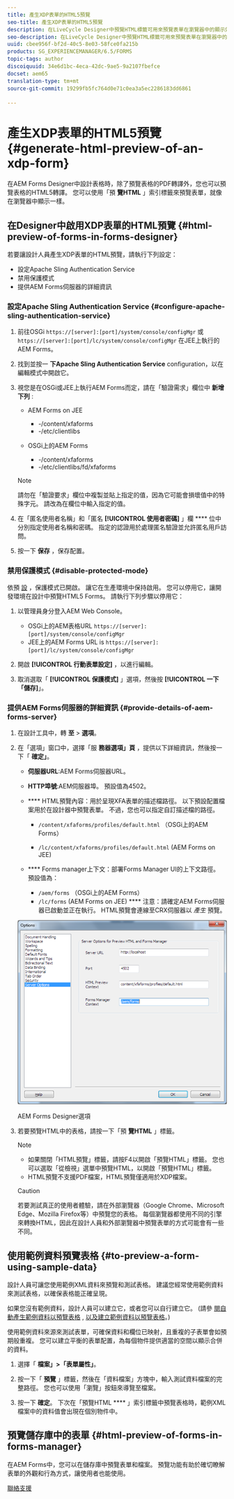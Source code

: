 ```yaml
---
title: 產生XDP表單的HTML5預覽
seo-title: 產生XDP表單的HTML5預覽
description: 在LiveCycle Designer中預覽HTML標籤可用來預覽表單在瀏覽器中的顯示效果。
seo-description: 在LiveCycle Designer中預覽HTML標籤可用來預覽表單在瀏覽器中的顯示效果。
uuid: cbee956f-bf2d-40c5-8e03-58fce0fa215b
products: SG_EXPERIENCEMANAGER/6.5/FORMS
topic-tags: author
discoiquuid: 34e6d1bc-4eca-42dc-9ae5-9a2107fbefce
docset: aem65
translation-type: tm+mt
source-git-commit: 19299fb5fc764d0e71c0ea3a5ec2286183dd6861

---
```



# 產生XDP表單的HTML5預覽{#generate-html-preview-of-an-xdp-form}

在AEM Forms Designer中設計表格時，除了預覽表格的PDF轉譯外，您也可以預覽表格的HTML5轉譯。 您可以使用「預 **覽HTML** 」索引標籤來預覽表單，就像在瀏覽器中顯示一樣。

## 在Designer中啟用XDP表單的HTML預覽 {#html-preview-of-forms-in-forms-designer}

若要讓設計人員產生XDP表單的HTML預覽，請執行下列設定：

* 設定Apache Sling Authentication Service
* 禁用保護模式
* 提供AEM Forms伺服器的詳細資訊

### 設定Apache Sling Authentication Service {#configure-apache-sling-authentication-service}

1. 前往OSGi `https://[server]:[port]/system/console/configMgr` 或
   `https://[server]:[port]/lc/system/console/configMgr` 在JEE上執行的AEM Forms。
1. 找到並按一 **下Apache Sling Authentication Service** configuration，以在編輯模式中開啟它。

1. 視您是在OSGi或JEE上執行AEM Forms而定，請在「驗證需求」欄位中 **新增下列** :

   * AEM Forms on JEE

      * -/content/xfaforms
      * -/etc/clientlibs
   * OSGi上的AEM Forms

      * -/content/xfaforms
      * -/etc/clientlibs/fd/xfaforms
   >[!NOTE]
   >
   >請勿在「驗證要求」欄位中複製並貼上指定的值，因為它可能會損壞值中的特殊字元。 請改為在欄位中輸入指定的值。

1. 在「匿名使用者名稱」和「匿名 **[!UICONTROL 使用者密碼]** 」欄 **** 位中分別指定使用者名稱和密碼。 指定的認證用於處理匿名驗證並允許匿名用戶訪問。
1. 按一下 **保存** ，保存配置。

### 禁用保護模式 {#disable-protected-mode}

依預 [設](../../forms/using/get-xdp-pdf-documents-aem.md) ，保護模式已開啟。 讓它在生產環境中保持啟用。 您可以停用它，讓開發環境在設計中預覽HTML5 Forms。 請執行下列步驟以停用它：

1. 以管理員身分登入AEM Web Console。

   * OSGi上的AEM表格URL `https://[server]:[port]/system/console/configMgr`
   * JEE上的AEM Forms URL is `https://[server]:[port]/lc/system/console/configMgr`

1. 開啟 **[!UICONTROL 行動表單設定]** ，以進行編輯。
1. 取消選取「 **[!UICONTROL 保護模式]** 」選項，然後按 **[!UICONTROL 一下「儲存]**」。

### 提供AEM Forms伺服器的詳細資訊 {#provide-details-of-aem-forms-server}

1. 在設計工具中，轉 **至** > **選項**。
1. 在「選項」窗口中，選擇「服 **務器選項」頁** ，提供以下詳細資訊，然後按一下「 **確定」**。

   * **伺服器URL**:AEM Forms伺服器URL。

   * **HTTP埠號**:AEM伺服器埠。 預設值為4502。
   * **** HTML預覽內容：用於呈現XFA表單的描述檔路徑。 以下預設配置檔案用於在設計器中預覽表單。 不過，您也可以指定自訂描述檔的路徑。

      * `/content/xfaforms/profiles/default.html` （OSGi上的AEM Forms）

      * `/lc/content/xfaforms/profiles/default.html` (AEM Forms on JEE)
   * **** Forms manager上下文：部署Forms Manager UI的上下文路徑。 預設值為：

      * `/aem/forms` （OSGi上的AEM Forms）
      * `/lc/forms` (AEM Forms on JEE)
   **** 注意：請確定AEM Forms伺服器已啟動並正在執行。 HTML預覽會連線至CRX伺服器以 *產生* 預覽。

   ![AEM Forms Designer選項 ](assets/server_options.png)

   AEM Forms Designer選項

1. 若要預覽HTML中的表格，請按一下「預 **覽HTML** 」標籤。

   >[!NOTE]
   >
   >
   >
   >
   >    * 如果關閉「HTML預覽」標籤，請按F4以開啟「預覽HTML」標籤。 您也可以選取「從檢視」選單中預覽HTML，以開啟「預覽HTML」標籤。
   >    * HTML預覽不支援PDF檔案，HTML預覽僅適用於XDP檔案。


   >[!CAUTION]
   >
   >若要測試真正的使用者體驗，請在外部瀏覽器（Google Chrome、Microsoft Edge、Mozilla Firefox等）中預覽您的表格。 每個瀏覽器都使用不同的引擎來轉換HTML，因此在設計人員和外部瀏覽器中預覽表單的方式可能會有一些不同。

## 使用範例資料預覽表格 {#to-preview-a-form-using-sample-data}

設計人員可讓您使用範例XML資料來預覽和測試表格。 建議您經常使用範例資料來測試表格，以確保表格能正確呈現。

如果您沒有範例資料，設計人員可以建立它，或者您可以自行建立它。 (請參 [閱自動產生範例資料以預覽表格](https://help.adobe.com/en_US/AEMForms/6.1/DesignerHelp/WS107c29ade9134a2c136ae6f212a1f379c94-8000.2.html#WS92d06802c76abadb-728f46ac129b395660c-7efe.2) , [以及建立範例資料以預覽表格](https://help.adobe.com/en_US/AEMForms/6.1/DesignerHelp/WS107c29ade9134a2c136ae6f212a1f379c94-8000.2.html#WS92d06802c76abadb-728f46ac129b395660c-7eff.2)。)

使用範例資料來源來測試表單，可確保資料和欄位已映射，且重複的子表單會如預期般重複。 您可以建立平衡的表單配置，為每個物件提供適當的空間以顯示合併的資料。

1. 選擇「 **檔案」>「表單屬性」**。

1. 按一下「 **預覽** 」標籤，然後在「資料檔案」方塊中，輸入測試資料檔案的完整路徑。 您也可以使用「瀏覽」按鈕來導覽至檔案。

1. 按一下 **確定**。 下次在「預覽HTML **** 」索引標籤中預覽表格時，範例XML檔案中的資料值會出現在個別物件中。

## 預覽儲存庫中的表單 {#html-preview-of-forms-in-forms-manager}

在AEM Forms中，您可以在儲存庫中預覽表單和檔案。 預覽功能有助於確切瞭解表單的外觀和行為方式，讓使用者也能使用。

[聯絡支援](https://www.adobe.com/account/sign-in.supportportal.html)

